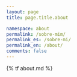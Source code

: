 ```yaml
---
layout: page
title: page.title.about

namespace: about
permalink: /sobre-mim/
permalink_es: /sobre-mi/
permalink_en: /about/
comments: false
---
```


{% tf about.md %}